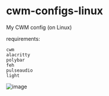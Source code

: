# cwm-configs-linux
My CWM config (on Linux)

requirements:

```
cwm
alacritty
polybar
feh
pulseaudio
light
```


![image](https://github.com/YisuiDenghua/cwm-configs-linux/assets/102890144/a54ba487-92e0-4491-a5b1-860d7c943b63)

